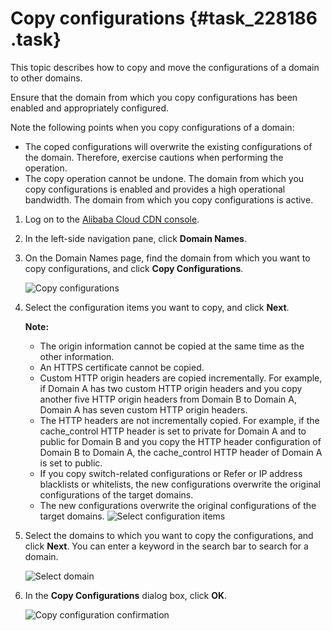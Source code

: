 # Copy configurations {#task_228186 .task}

This topic describes how to copy and move the configurations of a domain to other domains.

Ensure that the domain from which you copy configurations has been enabled and appropriately configured.

Note the following points when you copy configurations of a domain:

-   The coped configurations will overwrite the existing configurations of the domain. Therefore, exercise cautions when performing the operation.
-   The copy operation cannot be undone. The domain from which you copy configurations is enabled and provides a high operational bandwidth. The domain from which you copy configurations is active.

1.  Log on to the [Alibaba Cloud CDN console](https://partners-intl.aliyun.com/login-required#cdn).
2.  In the left-side navigation pane, click **Domain Names**.
3.  On the Domain Names page, find the domain from which you want to copy configurations, and click **Copy Configurations**. 

    ![Copy configurations](http://static-aliyun-doc.oss-cn-hangzhou.aliyuncs.com/assets/img/17043/15658360368715_en-US.png)

4.  Select the configuration items you want to copy, and click **Next**. 

    **Note:** 

    -   The origin information cannot be copied at the same time as the other information.
    -   An HTTPS certificate cannot be copied.
    -   Custom HTTP origin headers are copied incrementally. For example, if Domain A has two custom HTTP origin headers and you copy another five HTTP origin headers from Domain B to Domain A, Domain A has seven custom HTTP origin headers.
    -   The HTTP headers are not incrementally copied. For example, if the cache\_control HTTP header is set to private for Domain A and to public for Domain B and you copy the HTTP header configuration of Domain B to Domain A, the cache\_control HTTP header of Domain A is set to public.
    -   If you copy switch-related configurations or Refer or IP address blacklists or whitelists, the new configurations overwrite the original configurations of the target domains.
    -   The new configurations overwrite the original configurations of the target domains.
    ![Select configuration items](http://static-aliyun-doc.oss-cn-hangzhou.aliyuncs.com/assets/img/17043/15658360368716_en-US.png)

5.  Select the domains to which you want to copy the configurations, and click **Next**. You can enter a keyword in the search bar to search for a domain.

    ![Select domain](http://static-aliyun-doc.oss-cn-hangzhou.aliyuncs.com/assets/img/17043/15658360368717_en-US.png)

6.  In the **Copy Configurations** dialog box, click **OK**. 

    ![Copy configuration confirmation](http://static-aliyun-doc.oss-cn-hangzhou.aliyuncs.com/assets/img/17043/15658360368719_en-US.png)


